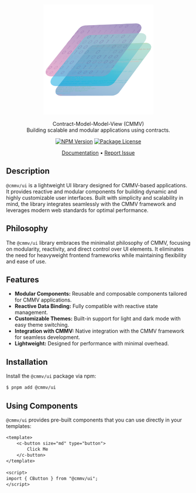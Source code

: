 <p align="center">
  <a href="https://cmmv.io/" target="blank"><img src="https://raw.githubusercontent.com/andrehrferreira/docs.cmmv.io/main/public/assets/logo_CMMV2_icon.png" width="300" alt="CMMV Logo" /></a>
</p>
<p align="center">Contract-Model-Model-View (CMMV) <br/> Building scalable and modular applications using contracts.</p>
<p align="center">
    <a href="https://www.npmjs.com/package/@cmmv/ui"><img src="https://img.shields.io/npm/v/@cmmv/ui.svg" alt="NPM Version" /></a>
    <a href="https://github.com/andrehrferreira/cmmv/blob/main/LICENSE"><img src="https://img.shields.io/npm/l/@cmmv/core.svg" alt="Package License" /></a>
</p>

<p align="center">
  <a href="https://ui.cmmv.io">Documentation</a> &bull;
  <a href="https://github.com/andrehrferreira/cmmv-ui/issues">Report Issue</a>
</p>

## Description

`@cmmv/ui` is a lightweight UI library designed for CMMV-based applications. It provides reactive and modular components for building dynamic and highly customizable user interfaces. Built with simplicity and scalability in mind, the library integrates seamlessly with the CMMV framework and leverages modern web standards for optimal performance.

## Philosophy

The `@cmmv/ui` library embraces the minimalist philosophy of CMMV, focusing on modularity, reactivity, and direct control over UI elements. It eliminates the need for heavyweight frontend frameworks while maintaining flexibility and ease of use.

## Features

- **Modular Components:** Reusable and composable components tailored for CMMV applications.
- **Reactive Data Binding:** Fully compatible with reactive state management.
- **Customizable Themes:** Built-in support for light and dark mode with easy theme switching.
- **Integration with CMMV:** Native integration with the CMMV framework for seamless development.
- **Lightweight:** Designed for performance with minimal overhead.

## Installation

Install the `@cmmv/ui` package via npm:

```bash
$ pnpm add @cmmv/ui
```

## Using Components

``@cmmv/ui`` provides pre-built components that you can use directly in your templates:

```vue
<template>
    <c-button size="md" type="button">
        Click Me
    </c-button>
</template>

<script>
import { CButton } from "@cmmv/ui";
</script>
```